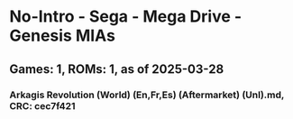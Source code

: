 # No-Intro - Sega - Mega Drive - Genesis MIAs
## Games: 1, ROMs: 1, as of 2025-03-28

### Arkagis Revolution (World) (En,Fr,Es) (Aftermarket) (Unl).md, CRC: cec7f421
